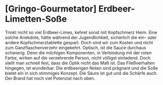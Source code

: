 # \[Gringo-Gourmetator\] Erdbeer-Limetten-Soße

Trinkt nicht so viel Erdbeer-Limes, kehret sonst mit Kopfschmerz Heim. Eine solche Anekdote, hätte während der Jugendlichkeit, sicherlich die ein- oder andere Kopfschmerztablette gespart. Doch sind wir zum Kosten und nicht zum Ganzflaschenverzehr eingekehrt. Optisch, ist die Sauce durchaus schwierig. Denn die milchigen Komponenten, in Verbindung mit der roten Farbe, wirken auf die verzehrende Person, nicht völligst einladend. Doch stellt man schnell fest, dass die Optik nicht das Maß ist. Das Fließverhalten hingegen, ist wunderbar. Die erdbeerigen Noten sind prägnant und die Soße bietet ein in sich stimmiges Konzept. Die Säure ist gut und die Schärfe auch. Der Brand hat noch viel Potenzial nach oben.


